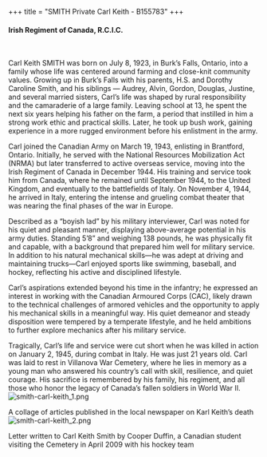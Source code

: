 +++
title = "SMITH Private Carl Keith - B155783"
+++

#### Irish Regiment of Canada, R.C.I.C.
<br>


Carl Keith SMITH was born on July 8, 1923, in Burk’s Falls, Ontario, into a family whose life was centered around farming and close-knit community values. Growing up in Burk’s Falls with his parents, H.S. and Dorothy Caroline Smith, and his siblings — Audrey, Alvin, Gordon, Douglas, Justine, and several married sisters, Carl’s life was shaped by rural responsibility and the camaraderie of a large family. Leaving school at 13, he spent the next six years helping his father on the farm, a period that instilled in him a strong work ethic and practical skills. Later, he took up bush work, gaining experience in a more rugged environment before his enlistment in the army.

Carl joined the Canadian Army on March 19, 1943, enlisting in Brantford, Ontario. Initially, he served with the National Resources Mobilization Act (NRMA) but later transferred to active overseas service, moving into the Irish Regiment of Canada in December 1944. His training and service took him from Canada, where he remained until September 1944, to the United Kingdom, and eventually to the battlefields of Italy. On November 4, 1944, he arrived in Italy, entering the intense and grueling combat theater that was nearing the final phases of the war in Europe.

Described as a “boyish lad” by his military interviewer, Carl was noted for his quiet and pleasant manner, displaying above-average potential in his army duties. Standing 5’8” and weighing 138 pounds, he was physically fit and capable, with a background that prepared him well for military service. In addition to his natural mechanical skills—he was adept at driving and maintaining trucks—Carl enjoyed sports like swimming, baseball, and hockey, reflecting his active and disciplined lifestyle.

Carl’s aspirations extended beyond his time in the infantry; he expressed an interest in working with the Canadian Armoured Corps (CAC), likely drawn to the technical challenges of armored vehicles and the opportunity to apply his mechanical skills in a meaningful way. His quiet demeanor and steady disposition were tempered by a temperate lifestyle, and he held ambitions to further explore mechanics after his military service.

Tragically, Carl’s life and service were cut short when he was killed in action on January 2, 1945, during combat in Italy. He was just 21 years old. Carl was laid to rest in Villanova War Cemetery, where he lies in memory as a young man who answered his country’s call with skill, resilience, and quiet courage. His sacrifice is remembered by his family, his regiment, and all those who honor the legacy of Canada’s fallen soldiers in World War II.
![smith-carl-keith_1.png](/images/Soldiers/smith-carl-keith_1.png)


A collage of articles published in the local newspaper on Karl Keith’s death
![smith-carl-keith_2.png](/images/Soldiers/smith-carl-keith_2.png)

Letter written to Carl Keith Smith by Cooper Duffin, a Canadian student visiting the Cemetery in April 2009 with his hockey team
